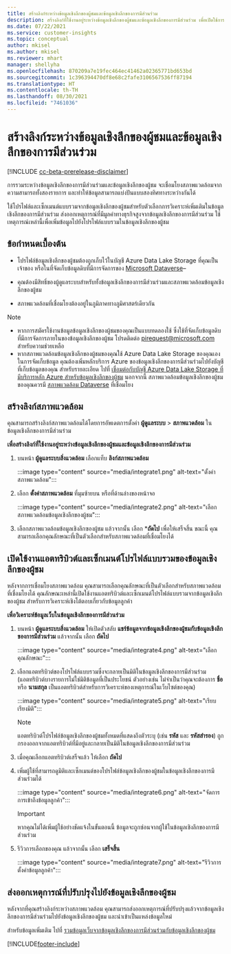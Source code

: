 ```yaml
---
title: สร้างลิงก์ระหว่างข้อมูลเชิงลึกของผู้ชมและข้อมูลเชิงลึกของการมีส่วนร่วม
description: สร้างลิงก์ที่ใช้งานอยู่ระหว่างข้อมูลเชิงลึกของผู้ชมและข้อมูลเชิงลึกของการมีส่วนร่วม เพื่อเปิดใช้การแชร์ข้อมูลแบบสองทิศทาง
ms.date: 07/22/2021
ms.service: customer-insights
ms.topic: conceptual
author: mkisel
ms.author: mkisel
ms.reviewer: mhart
manager: shellyha
ms.openlocfilehash: 870209a7e19fec464ec41462a02365771bd653bd
ms.sourcegitcommit: 1c396394470df8e68c2fafe3106567536ff87194
ms.translationtype: HT
ms.contentlocale: th-TH
ms.lasthandoff: 08/30/2021
ms.locfileid: "7461036"
---
```

# <a name="create-a-link-between-audience-insights-and-engagement-insights"></a>สร้างลิงก์ระหว่างข้อมูลเชิงลึกของผู้ชมและข้อมูลเชิงลึกของการมีส่วนร่วม

[!INCLUDE [cc-beta-prerelease-disclaimer](includes/cc-beta-prerelease-disclaimer.md)]

การรวมระหว่างข้อมูลเชิงลึกของการมีส่วนร่วมและข้อมูลเชิงลึกของผู้ชม จะเชื่อมโยงสภาพแวดล้อมจากความสามารถทั้งสองรายการ และทำให้ข้อมูลสามารถแบ่งปันแบบสองทิศทางระหว่างกันได้

ใช้โปรไฟล์และเซ็กเมนต์แบบรวมจากข้อมูลเชิงลึกของผู้ชมสำหรับตัวเลือกการวิเคราะห์เพิ่มเติมในข้อมูลเชิงลึกของการมีส่วนร่วม ส่งออกเหตุการณ์ที่มีมูลค่าทางธุรกิจสูงจากข้อมูลเชิงลึกของการมีส่วนร่วม ใช้เหตุการณ์เหล่านี้เพื่อเพิ่มข้อมูลไปยังโปรไฟล์แบบรวมในข้อมูลเชิงลึกของผู้ชม

## <a name="prerequisites"></a>ข้อกำหนดเบื้องต้น

- โปรไฟล์ข้อมูลเชิงลึกของผู้ชมต้องถูกเก็บไว้ในบัญชี Azure Data Lake Storage ที่คุณเป็นเจ้าของ หรือในที่จัดเก็บข้อมูลดิบที่มีการจัดการของ [Microsoft Dataverse](/powerapps/maker/data-platform/data-platform-intro.md)&ndash; 

- คุณต้องมีสิทธิ์ของผู้ดูแลระบบสำหรับทั้งข้อมูลเชิงลึกของการมีส่วนร่วมและสภาพแวดล้อมข้อมูลเชิงลึกของผู้ชม

- สภาพแวดล้อมที่เชื่อมโยงต้องอยู่ในภูมิภาคทางภูมิศาสตร์เดียวกัน

> [!NOTE]
> - หากการสมัครใช้งานข้อมูลข้อมูลเชิงลึกของผู้ชมของคุณเป็นแบบทดลองใช้ ซึ่งใช้ที่จัดเก็บข้อมูลดิบที่มีการจัดการภายในของข้อมูลเชิงลึกของผู้ชม โปรดติดต่อ [pirequest@microsoft.com](mailto:pirequest@microsoft.com) สำหรับความช่วยเหลือ 
> - หากสภาพแวดล้อมข้อมูลเชิงลึกของผู้ชมของคุณใช้ Azure Data Lake Storage ของคุณเองในการจัดเก็บข้อมูล คุณต้องเพิ่มหลักบริการ Azure ของข้อมูลเชิงลึกของการมีส่วนร่วมไปยังบัญชีที่เก็บข้อมูลของคุณ สำหรับรายละเอียด ไปที่ [เชื่อมต่อกับบัญชี Azure Data Lake Storage ที่มีบริการหลัก Azure สำหรับข้อมูลเชิงลึกของผู้ชม](../audience-insights/connect-service-principal.md) นอกจากนี้ สภาพแวดล้อมข้อมูลเชิงลึกของผู้ชมของคุณควรมี [สภาพแวดล้อม Dataverse](../audience-insights/get-started-paid.md) ที่เชื่อมโยง 

## <a name="create-an-environment-link"></a>สร้างลิงก์สภาพแวดล้อม

คุณสามารถสร้างลิงก์สภาพแวดล้อมได้โดยการอัพเดตการตั้งค่า **ผู้ดูแลระบบ** > **สภาพแวดล้อม** ในข้อมูลเชิงลึกของการมีส่วนร่วม

**เพื่อสร้างลิงก์ที่ใช้งานอยู่ระหว่างข้อมูลเชิงลึกของผู้ชมและข้อมูลเชิงลึกของการมีส่วนร่วม**

1. บนหน้า **ผู้ดูแลระบบสิ่งแวดล้อม** เลือกแท็บ **ลิงก์สภาพแวดล้อม**

    :::image type="content" source="media/integrate1.png" alt-text="ตั้งค่าสภาพแวดล้อม":::

1. เลือก **ตั้งค่าสภาพแวดล้อม** ที่มุมซ้ายบน หรือที่ด้านล่างของหน้าจอ

     :::image type="content" source="media/integrate2.png" alt-text="เลือกสภาพแวดล้อมข้อมูลเชิงลึกของผู้ชม":::

1. เลือกสภาพแวดล้อมข้อมูลเชิงลึกฃองผู้ชม แล้วจากนั้น เลือก ***ถัดไป** เพื่อให้เสร็จสิ้น ขณะนี้ คุณสามารถเลือกคุณลักษณะที่เป็นตัวเลือกสำหรับสภาพแวดล้อมที่เชื่อมโยงได้
 
## <a name="enable-audience-insights-unified-profiles-attributes-and-segments"></a>เปิดใช้งานแอตทริบิวต์และเซ็กเมนต์โปรไฟล์แบบรวมของข้อมูลเชิงลึกของผู้ชม

หลังจากการเชื่อมโยงสภาพแวดล้อม คุณสามารถเลือกคุณลักษณะที่เป็นตัวเลือกสำหรับสภาพแวดล้อมที่เชื่อมโยงได้ คุณลักษณะเหล่านี้เปิดใช้งานแอตทริบิวต์และเซ็กเมนต์โปรไฟล์แบบรวมจากข้อมูลเชิงลึกของผู้ชม สำหรับการวิเคราะห์เชิงโต้ตอบเกี่ยวกับข้อมูลลูกค้า

**เพื่อวิเคราะห์ข้อมูลเว็บในข้อมูลเชิงลึกของการมีส่วนร่วม**

1. บนหน้า **ผู้ดูแลระบบสิ่งแวดล้อม** ให้เปิดตัวสลับ **แชร์ข้อมูลจากข้อมูลเชิงลึกของผู้ชมกับข้อมูลเชิงลึกของการมีส่วนร่วม** แล้วจากนั้น เลือก **ถัดไป**

    :::image type="content" source="media/integrate4.png" alt-text="เลือกคุณลักษณะ":::

1. เลือกแอตทริบิวต์ของโปรไฟล์แบบรวมซึ่งจะกลายเป็นมิติในข้อมูลเชิงลึกของการมีส่วนร่วม (แอตทริบิวต์บางรายการไม่ใช่มิติข้อมูลที่เป็นประโยชน์ ตัวอย่างเช่น ไม่จำเป็นว่าคุณจะต้องการ **ชื่อ** หรือ **นามสกุล** เป็นแอตทริบิวต์สำหรับการวิเคราะห์ของเหตุการณ์ในเว็บไซต์ของคุณ)

    :::image type="content" source="media/integrate5.png" alt-text="เรียบเรียงมิติ":::

   >[!NOTE]
   > แอตทริบิวต์โปรไฟล์ข้อมูลเชิงลึกของผู้ชมทั้งหมดที่แสดงถึงตัวระบุ (เช่น **รหัส** และ **รหัสสำรอง**) ถูกกรองออกจากแอตทริบิวต์ที่มีอยู่และกลายเป็นมิติในข้อมูลเชิงลึกของการมีส่วนร่วม

1. เมื่อคุณเลือกแอตทริบิวต์เสร็จแล้ว ให้เลือก **ถัดไป**
1. เพิ่มผู้ใช้ที่สามารถดูมิติและเซ็กเมนต์ของโปรไฟล์ข้อมูลเชิงลึกของผู้ชมในข้อมูลเชิงลึกของการมีส่วนร่วมได้

    :::image type="content" source="media/integrate6.png" alt-text="จัดการการเข้าถึงข้อมูลลูกค้า":::

   > [!IMPORTANT]
   > หากคุณไม่ได้เพิ่มผู้ใช้อย่างชัดแจ้งในขั้นตอนนี้ ข้อมูลจะถูกซ่อนจากผู้ใช้ในข้อมูลเชิงลึกของการมีส่วนร่วม

1. รีวิวการเลือกของคุณ แล้วจากนั้น เลือก **เสร็จสิ้น**

    :::image type="content" source="media/integrate7.png" alt-text="รีวิวการตั้งค่าข้อมูลลูกค้า":::

## <a name="export-refined-events-to-audience-insights"></a>ส่งออกเหตุการณ์ที่ปรับปรุงไปยังข้อมูลเชิงลึกของผู้ชม

หลังจากที่คุณสร้างลิงก์ระหว่างสภาพแวดล้อม คุณสามารถส่งออกเหตุการณ์ที่ปรับปรุงแล้วจากข้อมูลเชิงลึกของการมีส่วนร่วมไปยังข้อมูลเชิงลึกของผู้ชม และนำเข้าเป็นแหล่งข้อมูลใหม่ 

สำหรับข้อมูลเพิ่มเติม ไปที่ [รวมข้อมูลเว็บจากข้อมูลเชิงลึกของการมีส่วนร่วมกับข้อมูลเชิงลึกของผู้ชม](../audience-insights/integrate-engagement-insights.md)

<!--
## Share engagement insights refined events with audience insights

After you create a link between environments, a new option becomes available for you to share [refined events](refined-events.md) with audience insights.

Consider the following when creating refined events for audience insights: 

- Provide a meaningful name for the refined event. It will be used as an activity name in audience insights.
- Select at least the following properties to create an activity in audience insights: 
    - Signal.Action.Name indicates the activity details.
    - Signal.User.Id maps with the customer ID.
    - Signal.View.Uri is a web address as a basis for segments or measures.
    - Signal.Export.Id is a primary key for events.
    - Signal.Timestamp determines the date and time for the activity.

To share refined events:

1. From the engagement insights menu, select **Data** and then select the **Events** tab.
2. On the **Action** menu, select **Share as activity**.

    :::image type="content" source="media/integrate8.png" alt-text="Data shared events settings.":::

3. You can view and stop actively shared events on the **Export and Sharing** tab.
4. -- per Michael K, we need a mock here (Mukesh needs to update to reflect what happens in AUI once a user shares a refined event (i.e. no longer AUI, data wrangler needs to go discover data in the storage, the shared event is available as a DS and entity, correct?)

### Attach refined events shared as activities to unified profiles in audience insights

You can bring customer web activity data from engagement insights into audience insights. In addition to transactional, demographic, or behavioral data, you can view activities on the web in unified customer profiles. You can then use these profiles to get insights such as segments, measures, and predictions for audience activation.

Follow the steps in [data unification](../audience-insights/data-unification.md) to map, match, and merge website authentication information to unified profiles in audience insights.

You can also share refined events that are now available in audience insights, identified as data sources and entities. 

Next, you can relate event data from engagement insights as unified activities in customer profiles.

### Relate refined event data as an activity of a customer profile

After unifying the data, you can configure the activity for the customer profile. For more information, go to [Customer activities](../audience-insights/activities.md).

:::image type="content" source="media/web-event-activity.png" alt-text="Activities page with expanded Edit activity pane.":::

Next, configure the new activity by using mapping elements: 

- **Primary Key**: Signal.Export.Id, a unique ID that is available for every event record in engagement insights. This property is automatically generated.

- **Timestamp**: Signal.Timestamp in the event property.

- **Event**: Signal.Name, the event name that you want to track.

- **Web address**: Signal.View.Uri that refers to the URI of the page that created the event.

- **Details**: Signal.Action.Name to represent the information to associate with the event. The selected property in this case indicates that the event is for email promotion.

- **Activity type**: In this example, we choose the existing activity type WebLog. This selection is a useful filter option to run prediction models or create segments based on this activity type.

- **Set up relationship**: This important setting ties the activity to existing customer profiles. **Signal.User.Id** is the identifier configured in the SDK to be collected. It relates to the user ID in other data sources that are configured in audience insights. 

This example configures the relationship between Signal.User.Id and RetailCustomers:CustomerRetailId, which is the primary key that was identified in the map step of the data unification process.

After processing the activities, you can review customer records and open a customer card to see activities from engagement insights in the timeline. 

> [!TIP]
> To find a customer ID that has an engagement insights activity, go to **Entities** and preview the data for the UnifiedActivity entity. **ActivityTypeDisplay = WebLog** contains the engagement insights activity configured in the preceding example. Copy the customer ID for one of those records and search<!--note from editor: Edit okay? I couldn't quite follow this.-- > for that ID on the **Customers** page.

--> 

[!INCLUDE[footer-include](../includes/footer-banner.md)]
